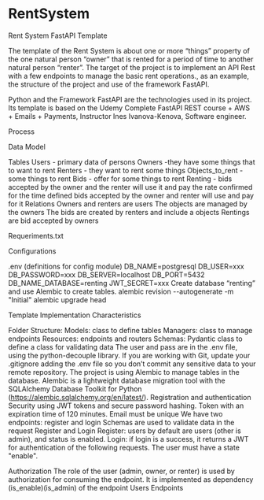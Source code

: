 # RentSystem
Rent System FastAPI Template

The template of the Rent System is about one or more “things” property of the one natural person “owner” that is rented for a period of time to another natural person “renter”. The target of the project is to implement an API Rest with a few endpoints to manage the basic rent operations., as an example, the structure of the project and use of the framework FastAPI.

Python and the Framework FastAPI are the technologies used in its project. Its template is based on the Udemy Complete FastAPI REST course + AWS + Emails + Payments, Instructor Ines Ivanova-Kenova, Software engineer.

Process

Data Model

Tables
Users - primary data of persons
Owners -they have some things that to want to rent
Renters - they want to rent some things
Objects_to_rent - some things to rent
Bids - offer for some things to rent
Renting - bids accepted by the owner and the renter will use it and pay the rate confirmed for the time defined bids accepted by the owner and renter will use and pay for it
Relations
Owners and renters are users
The objects are managed by the owners
The bids are created by renters and include a objects
Rentings are bid accepted by owners


Requeriments.txt

Configurations

.env (definitions for config module)
DB_NAME=postgresql
DB_USER=xxx
DB_PASSWORD=xxx
DB_SERVER=localhost
DB_PORT=5432
DB_NAME_DATABASE=renting
JWT_SECRET=xxx
Create database “renting” and use Alembic to create tables.
alembic revision --autogenerate -m "Initial"
alembic upgrade head






Template Implementation Characteristics

Folder Structure:
Models: class to define tables
Managers: class to manage endpoints
Resources: endpoints and routers
Schemas: Pydantic class to define a class for validating data
The user and pass are in the .env file, using the python-decouple library. If you are working with Git, update your .gitignore adding the .env file so you don’t commit any sensitive data to your remote repository.
The project is using Alembic to manage tables in the database. Alembic is a lightweight database migration tool with the SQLAlchemy Database Toolkit for Python (https://alembic.sqlalchemy.org/en/latest/).
Registration and authentication
Security using JWT tokens and secure password hashing.
Token with an expiration time of 120 minutes.
Email must be unique
We have two endpoints: register and login
Schemas are used to validate data in the request
Register and Login
Register: users by default are users (other is admin), and status is enabled.
Login: if login is a success, it returns a JWT for authentication of the following requests. The user must have a state "enable".

Authorization
The role of the user (admin, owner, or renter) is used by authorization for consuming the endpoint.
It is implemented as dependency (is_enable)(is_admin) of the endpoint 
Users Endpoints


